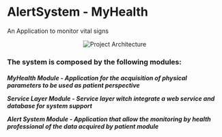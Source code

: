 # AlertSystem - MyHealth
An Application to monitor vital signs
<p align="center"> <img src="https://preview.ibb.co/mdwaO5/Capturar.png" alt="Project Architecture" border="0"></p>


<p><h3>The system is composed by the following modules: </h3></p> 
<h5><p>MyHealth Module - Application for the acquisition of physical parameters to be used as patient perspective </p>
<p>Service Layer Module - Service layer witch integrate a web service and database for system support </p>
<p>Alert System Module - Application that allow the monitoring by health professional of the data acquired by patient module</p>


